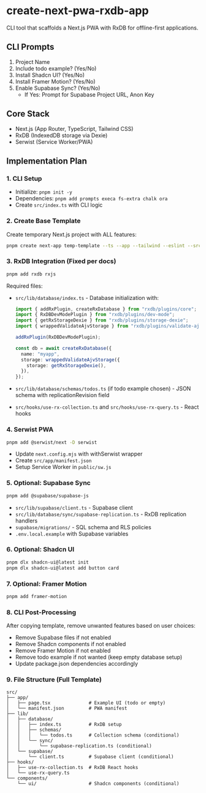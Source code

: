 # create-next-pwa-rxdb-app

CLI tool that scaffolds a Next.js PWA with RxDB for offline-first applications.

## CLI Prompts

1. Project Name
2. Include todo example? (Yes/No)
3. Install Shadcn UI? (Yes/No)
4. Install Framer Motion? (Yes/No)
5. Enable Supabase Sync? (Yes/No)
   - If Yes: Prompt for Supabase Project URL, Anon Key

## Core Stack

- Next.js (App Router, TypeScript, Tailwind CSS)
- RxDB (IndexedDB storage via Dexie)
- Serwist (Service Worker/PWA)

## Implementation Plan

### 1. CLI Setup

- Initialize: `pnpm init -y`
- Dependencies: `pnpm add prompts execa fs-extra chalk ora`
- Create `src/index.ts` with CLI logic

### 2. Create Base Template

Create temporary Next.js project with ALL features:

```bash
pnpm create next-app temp-template --ts --app --tailwind --eslint --src-dir --use-pnpm
```

### 3. RxDB Integration (Fixed per docs)

```bash
pnpm add rxdb rxjs
```

Required files:

- `src/lib/database/index.ts` - Database initialization with:

  ```ts
  import { addRxPlugin, createRxDatabase } from "rxdb/plugins/core";
  import { RxDBDevModePlugin } from "rxdb/plugins/dev-mode";
  import { getRxStorageDexie } from "rxdb/plugins/storage-dexie";
  import { wrappedValidateAjvStorage } from "rxdb/plugins/validate-ajv";

  addRxPlugin(RxDBDevModePlugin);

  const db = await createRxDatabase({
    name: "myapp",
    storage: wrappedValidateAjvStorage({
      storage: getRxStorageDexie(),
    }),
  });
  ```

- `src/lib/database/schemas/todos.ts` (if todo example chosen) - JSON schema with replicationRevision field
- `src/hooks/use-rx-collection.ts` and `src/hooks/use-rx-query.ts` - React hooks

### 4. Serwist PWA

```bash
pnpm add @serwist/next -D serwist
```

- Update `next.config.mjs` with withSerwist wrapper
- Create `src/app/manifest.json`
- Setup Service Worker in `public/sw.js`

### 5. Optional: Supabase Sync

```bash
pnpm add @supabase/supabase-js
```

- `src/lib/supabase/client.ts` - Supabase client
- `src/lib/database/sync/supabase-replication.ts` - RxDB replication handlers
- `supabase/migrations/` - SQL schema and RLS policies
- `.env.local.example` with Supabase variables

### 6. Optional: Shadcn UI

```bash
pnpm dlx shadcn-ui@latest init
pnpm dlx shadcn-ui@latest add button card
```

### 7. Optional: Framer Motion

```bash
pnpm add framer-motion
```

### 8. CLI Post-Processing

After copying template, remove unwanted features based on user choices:

- Remove Supabase files if not enabled
- Remove Shadcn components if not enabled
- Remove Framer Motion if not enabled
- Remove todo example if not wanted (keep empty database setup)
- Update package.json dependencies accordingly

### 9. File Structure (Full Template)

```
src/
├── app/
│   ├── page.tsx              # Example UI (todo or empty)
│   └── manifest.json         # PWA manifest
├── lib/
│   ├── database/
│   │   ├── index.ts          # RxDB setup
│   │   ├── schemas/
│   │   │   └── todos.ts      # Collection schema (conditional)
│   │   └── sync/
│   │       └── supabase-replication.ts (conditional)
│   └── supabase/
│       └── client.ts         # Supabase client (conditional)
├── hooks/
│   ├── use-rx-collection.ts  # RxDB React hooks
│   └── use-rx-query.ts
└── components/
    └── ui/                   # Shadcn components (conditional)
```
